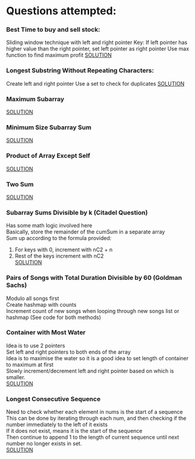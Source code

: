 # Questions attempted:

### Best Time to buy and sell stock:
Sliding window technique with left and right pointer
Key: If left pointer has higher value than the right pointer, set left pointer as right pointer
Use max function to find maximum profit
[SOLUTION](https://www.youtube.com/watch?v=1pkOgXD63yU)

### Longest Substring Without Repeating Characters:
Create left and right pointer
Use a set to check for duplicates
[SOLUTION](https://www.youtube.com/watch?v=wiGpQwVHdE0)

### Maximum Subarray
[SOLUTION](https://www.youtube.com/watch?v=5WZl3MMT0Eg)

### Minimum Size Subarray Sum
[SOLUTION](https://www.youtube.com/watch?v=aYqYMIqZx5s)


### Product of Array Except Self
[SOLUTION](https://www.youtube.com/watch?v=bNvIQI2wAjk)

### Two Sum
[SOLUTION](https://www.youtube.com/watch?v=KLlXCFG5TnA)

### Subarray Sums Divisible by k (Citadel Question)
Has some math logic involved here <br />
Basically, store the remainder of the cumSum in a separate array <br />
Sum up according to the formula provided: <br />
1) For keys with 0, increment with nC2 + n <br />
2) Rest of the keys increment with nC2 <br />
[SOLUTION](https://www.youtube.com/watch?v=u9m-hnlcydk)

### Pairs of Songs with Total Duration Divisible by 60 (Goldman Sachs)
Modulo all songs first <br />
Create hashmap with counts <br />
Increment count of new songs when looping through new songs list or hashmap (See code for both methods) <br />

### Container with Most Water
Idea is to use 2 pointers <br />
Set left and right pointers to both ends of the array <br />
Idea is to maximise the water so it is a good idea to set length of container to maximum at first <br />
Slowly increment/decrement left and right pointer based on which is smaller. <br />
[SOLUTION](https://www.youtube.com/watch?v=UuiTKBwPgAo)

### Longest Consecutive Sequence
Need to check whether each element in nums is the start of a sequence <br />
This can be done by iterating through each num, and then checking if the number immediately to the left of it exists <br />
If it does not exist, means it is the start of the sequence <br />
Then continue to append 1 to the length of current sequence until next number no longer exists in set. <br />
[SOLUTION](https://www.youtube.com/watch?v=P6RZZMu_maU&t=363s)